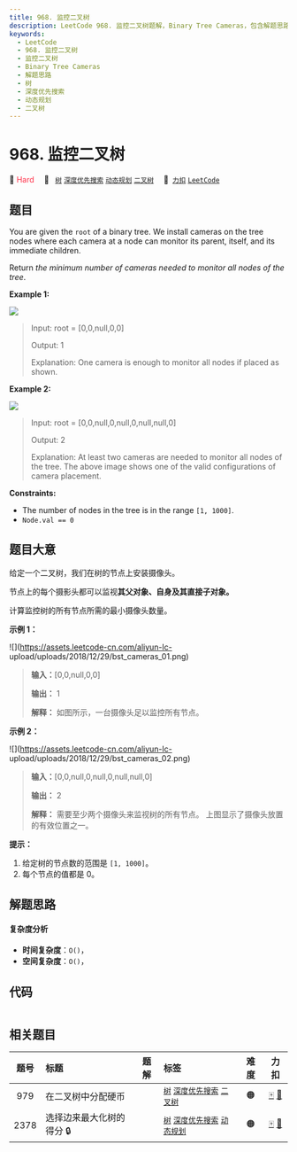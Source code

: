 ```yaml
---
title: 968. 监控二叉树
description: LeetCode 968. 监控二叉树题解，Binary Tree Cameras，包含解题思路、复杂度分析以及完整的 JavaScript 代码实现。
keywords:
  - LeetCode
  - 968. 监控二叉树
  - 监控二叉树
  - Binary Tree Cameras
  - 解题思路
  - 树
  - 深度优先搜索
  - 动态规划
  - 二叉树
---
```


# 968. 监控二叉树

🔴 <font color=#ff334b>Hard</font>&emsp; 🔖&ensp; [`树`](/tag/tree.md) [`深度优先搜索`](/tag/depth-first-search.md) [`动态规划`](/tag/dynamic-programming.md) [`二叉树`](/tag/binary-tree.md)&emsp; 🔗&ensp;[`力扣`](https://leetcode.cn/problems/binary-tree-cameras) [`LeetCode`](https://leetcode.com/problems/binary-tree-cameras)

## 题目

You are given the `root` of a binary tree. We install cameras on the tree
nodes where each camera at a node can monitor its parent, itself, and its
immediate children.

Return _the minimum number of cameras needed to monitor all nodes of the
tree_.



**Example 1:**

![](https://assets.leetcode.com/uploads/2018/12/29/bst_cameras_01.png)

> Input: root = [0,0,null,0,0]
> 
> Output: 1
> 
> Explanation: One camera is enough to monitor all nodes if placed as shown.

**Example 2:**

![](https://assets.leetcode.com/uploads/2018/12/29/bst_cameras_02.png)

> Input: root = [0,0,null,0,null,0,null,null,0]
> 
> Output: 2
> 
> Explanation: At least two cameras are needed to monitor all nodes of the tree. The above image shows one of the valid configurations of camera placement.

**Constraints:**

  * The number of nodes in the tree is in the range `[1, 1000]`.
  * `Node.val == 0`


## 题目大意

给定一个二叉树，我们在树的节点上安装摄像头。

节点上的每个摄影头都可以监视**其父对象、自身及其直接子对象。**

计算监控树的所有节点所需的最小摄像头数量。



**示例 1：**

![](https://assets.leetcode-cn.com/aliyun-lc-
upload/uploads/2018/12/29/bst_cameras_01.png)

> 
> 
> 
> 
> 
> **输入：**[0,0,null,0,0]
> 
> **输出：** 1
> 
> **解释：** 如图所示，一台摄像头足以监控所有节点。
> 
> 

**示例 2：**

![](https://assets.leetcode-cn.com/aliyun-lc-
upload/uploads/2018/12/29/bst_cameras_02.png)

> 
> 
> 
> 
> 
> **输入：**[0,0,null,0,null,0,null,null,0]
> 
> **输出：** 2
> 
> **解释：** 需要至少两个摄像头来监视树的所有节点。 上图显示了摄像头放置的有效位置之一。
> 
> 

  
**提示：**

  1. 给定树的节点数的范围是 `[1, 1000]`。
  2. 每个节点的值都是 0。


## 解题思路

#### 复杂度分析

- **时间复杂度**：`O()`，
- **空间复杂度**：`O()`，

## 代码

```javascript

```

## 相关题目

<!-- prettier-ignore -->
| 题号 | 标题 | 题解 | 标签 | 难度 | 力扣 |
| :------: | :------ | :------: | :------ | :------: | :------: |
| 979 | 在二叉树中分配硬币 |  |  [`树`](/tag/tree.md) [`深度优先搜索`](/tag/depth-first-search.md) [`二叉树`](/tag/binary-tree.md) | 🟠 | [🀄️](https://leetcode.cn/problems/distribute-coins-in-binary-tree) [🔗](https://leetcode.com/problems/distribute-coins-in-binary-tree) |
| 2378 | 选择边来最大化树的得分 🔒 |  |  [`树`](/tag/tree.md) [`深度优先搜索`](/tag/depth-first-search.md) [`动态规划`](/tag/dynamic-programming.md) | 🟠 | [🀄️](https://leetcode.cn/problems/choose-edges-to-maximize-score-in-a-tree) [🔗](https://leetcode.com/problems/choose-edges-to-maximize-score-in-a-tree) |